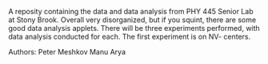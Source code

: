A reposity containing the data and data analysis from PHY 445 Senior Lab at Stony Brook.
Overall very disorganized, but if you squint, there are some good data analysis applets. 
There will be three experiments performed, with data analysis conducted for each. The first 
experiment is on NV- centers.


Authors:
Peter Meshkov
Manu Arya
